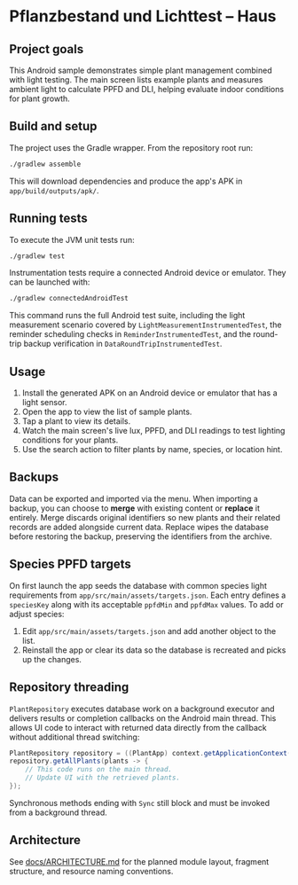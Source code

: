 # Pflanzbestand und Lichttest – Haus

## Project goals

This Android sample demonstrates simple plant management combined with light testing. The main
screen lists example plants and measures ambient light to calculate PPFD and DLI, helping evaluate
indoor conditions for plant growth.

## Build and setup

The project uses the Gradle wrapper. From the repository root run:

```bash
./gradlew assemble
```

This will download dependencies and produce the app's APK in `app/build/outputs/apk/`.

## Running tests

To execute the JVM unit tests run:

```bash
./gradlew test
```

Instrumentation tests require a connected Android device or emulator. They can be launched with:

```bash
./gradlew connectedAndroidTest
```

This command runs the full Android test suite, including the light measurement scenario covered by
`LightMeasurementInstrumentedTest`, the reminder scheduling checks in `ReminderInstrumentedTest`, and
the round-trip backup verification in `DataRoundTripInstrumentedTest`.

## Usage

1. Install the generated APK on an Android device or emulator that has a light sensor.
2. Open the app to view the list of sample plants.
3. Tap a plant to view its details.
4. Watch the main screen's live lux, PPFD, and DLI readings to test lighting conditions for your
   plants.
5. Use the search action to filter plants by name, species, or location hint.

## Backups

Data can be exported and imported via the menu. When importing a backup, you can choose to **merge**
with existing content or **replace** it entirely. Merge discards original identifiers so new plants
and their related records are added alongside current data. Replace wipes the database before
restoring the backup, preserving the identifiers from the archive.

## Species PPFD targets

On first launch the app seeds the database with common species light requirements from
`app/src/main/assets/targets.json`. Each entry defines a `speciesKey` along with its acceptable
`ppfdMin` and `ppfdMax` values. To add or adjust species:

1. Edit `app/src/main/assets/targets.json` and add another object to the list.
2. Reinstall the app or clear its data so the database is recreated and picks up the changes.

## Repository threading

`PlantRepository` executes database work on a background executor and delivers
results or completion callbacks on the Android main thread. This allows UI code
to interact with returned data directly from the callback without additional
thread switching:

```java
PlantRepository repository = ((PlantApp) context.getApplicationContext()).getRepository();
repository.getAllPlants(plants -> {
    // This code runs on the main thread.
    // Update UI with the retrieved plants.
});
```

Synchronous methods ending with `Sync` still block and must be invoked from a
background thread.

## Architecture

See [docs/ARCHITECTURE.md](docs/ARCHITECTURE.md) for the planned module layout, fragment structure,
and resource naming conventions.
